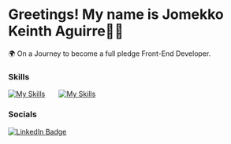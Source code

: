 Greetings! My name is Jomekko Keinth Aguirre👋😄
========================================================================================================================================

🌍 On a Journey to become a full pledge Front-End Developer.
<br>

### Skills

[![My Skills](https://skillicons.dev/icons?i=html,css,bootstrap)](https://skillicons.dev) &nbsp;&nbsp;&nbsp;&nbsp;&nbsp;  [![My Skills](https://skillicons.dev/icons?i=figma)](https://skillicons.dev)
<br/>

### Socials

<div id="badges">
  <a href="https://www.linkedin.com">
    <img src="https://img.shields.io/badge/LinkedIn-blue?style=for-the-badge&logo=linkedin&logoColor=white" alt="LinkedIn Badge"/>
  </a>
</div>
